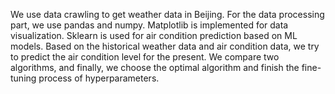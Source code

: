 We use data crawling to get weather data in Beijing. For the data processing part, we use pandas and numpy. Matplotlib is implemented for data visualization. Sklearn is used for air condition prediction based on ML models. Based on the historical weather data and air condition data, we try to predict the air condition level for the present. We compare two algorithms, and finally, we choose the optimal algorithm and finish the fine-tuning process of hyperparameters.
